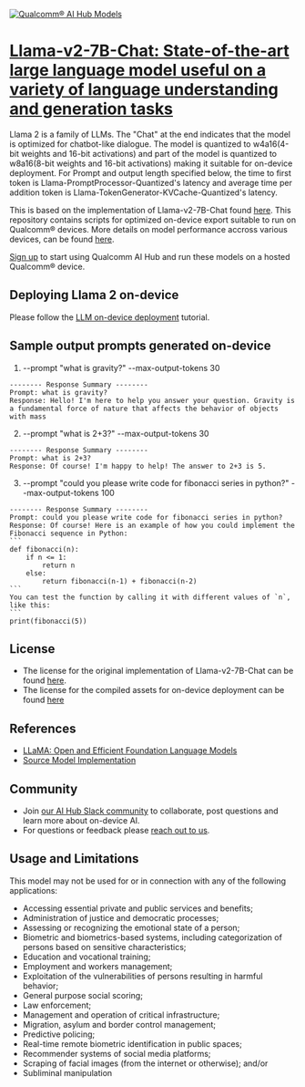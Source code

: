 [![Qualcomm® AI Hub Models](https://qaihub-public-assets.s3.us-west-2.amazonaws.com/qai-hub-models/quic-logo.jpg)](../../README.md)


# [Llama-v2-7B-Chat: State-of-the-art large language model useful on a variety of language understanding and generation tasks](https://aihub.qualcomm.com/models/llama_v2_7b_chat_quantized)

Llama 2 is a family of LLMs. The "Chat" at the end indicates that the model is optimized for chatbot-like dialogue. The model is quantized to w4a16(4-bit weights and 16-bit activations) and part of the model is quantized to w8a16(8-bit weights and 16-bit activations) making it suitable for on-device deployment. For Prompt and output length specified below, the time to first token is Llama-PromptProcessor-Quantized's latency and average time per addition token is Llama-TokenGenerator-KVCache-Quantized's latency.

This is based on the implementation of Llama-v2-7B-Chat found
[here]({source_repo}). This repository contains scripts for optimized on-device
export suitable to run on Qualcomm® devices. More details on model performance
accross various devices, can be found [here](https://aihub.qualcomm.com/models/llama_v2_7b_chat_quantized).

[Sign up](https://myaccount.qualcomm.com/signup) to start using Qualcomm AI Hub and run these models on a hosted Qualcomm® device.

## Deploying Llama 2 on-device

Please follow the [LLM on-device deployment](https://github.com/quic/ai-hub-apps/tree/main/tutorials/llm_on_genie) tutorial.

## Sample output prompts generated on-device
1. --prompt "what is gravity?" --max-output-tokens 30
~~~
-------- Response Summary --------
Prompt: what is gravity?
Response: Hello! I'm here to help you answer your question. Gravity is a fundamental force of nature that affects the behavior of objects with mass
~~~

2. --prompt "what is 2+3?" --max-output-tokens 30
~~~
-------- Response Summary --------
Prompt: what is 2+3?
Response: Of course! I'm happy to help! The answer to 2+3 is 5.
~~~

3. --prompt "could you please write code for fibonacci series in python?" --max-output-tokens 100
~~~
-------- Response Summary --------
Prompt: could you please write code for fibonacci series in python?
Response: Of course! Here is an example of how you could implement the Fibonacci sequence in Python:
```
def fibonacci(n):
    if n <= 1:
        return n
    else:
        return fibonacci(n-1) + fibonacci(n-2)
```
You can test the function by calling it with different values of `n`, like this:
```
print(fibonacci(5))
~~~





## License
* The license for the original implementation of Llama-v2-7B-Chat can be found
  [here](https://github.com/facebookresearch/llama/blob/main/LICENSE).
* The license for the compiled assets for on-device deployment can be found [here](https://github.com/facebookresearch/llama/blob/main/LICENSE)


## References
* [LLaMA: Open and Efficient Foundation Language Models](https://arxiv.org/abs/2302.13971)
* [Source Model Implementation](https://huggingface.co/meta-llama/Llama-2-7b-chat-hf)



## Community
* Join [our AI Hub Slack community](https://aihub.qualcomm.com/community/slack) to collaborate, post questions and learn more about on-device AI.
* For questions or feedback please [reach out to us](mailto:ai-hub-support@qti.qualcomm.com).


## Usage and Limitations

This model may not be used for or in connection with any of the following applications:

- Accessing essential private and public services and benefits;
- Administration of justice and democratic processes;
- Assessing or recognizing the emotional state of a person;
- Biometric and biometrics-based systems, including categorization of persons based on sensitive characteristics;
- Education and vocational training;
- Employment and workers management;
- Exploitation of the vulnerabilities of persons resulting in harmful behavior;
- General purpose social scoring;
- Law enforcement;
- Management and operation of critical infrastructure;
- Migration, asylum and border control management;
- Predictive policing;
- Real-time remote biometric identification in public spaces;
- Recommender systems of social media platforms;
- Scraping of facial images (from the internet or otherwise); and/or
- Subliminal manipulation


